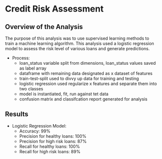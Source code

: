 # Credit Risk Assessment

## Overview of the Analysis

The purpose of this analysis was to use supervised learning methods to train a machine learning algorithm. This analysis used a logistic regression model to assess the risk level of various loans and generate predictions. 
* Process:
    * loan_status variable split from dimensions, loan_status values saved as label array
    * dataframe with remaining data designated as x dataset of features
    * train-test-split used to divvy up data for training and testing
    * logistic regression used regularize x features and separate them into two classes
    * model is instantiated, fit, run against tet data
    * confusion matrix and classifcation report generated for analysis


## Results

* Logistic Regression Model:
    * Accuracy: 99%
    * Precision for healthy loans: 100%
    * Precision for high risk loans: 87%
    * Recall for healthy loans: 100%
    * Recall for high risk loans: 89%

